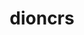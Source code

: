 ---
title: dioncrs
github: https://github.com/dioncrs
mode: dark
transition: 1s
score: 89.7
archetype:
- Game
---